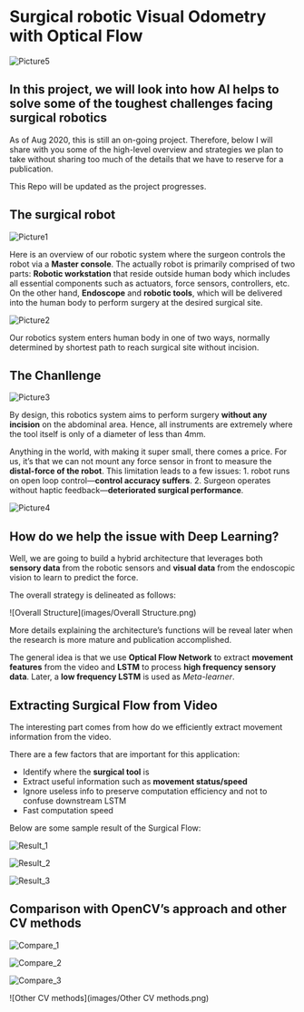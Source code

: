 # Surgical robotic Visual Odometry with Optical Flow

![Picture5](images/Picture5.jpg)

## In this project, we will look into how AI helps to solve some of the toughest challenges facing surgical robotics

As of Aug 2020, this is still an on-going project. Therefore, below I will share with you some of the high-level overview and strategies we plan to take without sharing too much of the details that we have to reserve for a publication.

This Repo will be updated as the project progresses.



## The surgical robot

![Picture1](images/Picture1.png)

Here is an overview of our robotic system where the surgeon controls the robot via a **Master console**. The actually robot is primarily comprised of two parts: **Robotic workstation** that reside outside human body which includes all essential components such as actuators, force sensors, controllers, etc. On the other hand, **Endoscope** and **robotic tools**, which will be delivered into the human body to perform surgery at the desired surgical site.

![Picture2](images/Picture2.png)

Our robotics system enters human body in one of two ways, normally determined by shortest path to reach surgical site without incision.

## The Chanllenge

![Picture3](images/Picture3.png)

By design, this robotics system aims to perform surgery **without any incision** on the abdominal area. Hence, all instruments are extremely where the tool itself is only of a diameter of less than 4mm.

Anything in the world, with making it super small, there comes a price. For us, it’s that we can not mount any force sensor in front to measure the **distal-force of the robot**. This limitation leads to a few issues: 1. robot runs on open loop control—**control accuracy suffers**. 2. Surgeon operates without haptic feedback—**deteriorated surgical performance**.

![Picture4](images/Picture4.png)

## How do we help the issue with Deep Learning?

Well, we are going to build a hybrid architecture that leverages both **sensory data** from the robotic sensors and **visual data** from the endoscopic vision to learn to predict the force.

The overall strategy is delineated as follows:

![Overall Structure](images/Overall Structure.png)

More details explaining the architecture’s functions will be reveal later when the research is more mature and publication accomplished.

The general idea is that we use **Optical Flow Network** to extract **movement features** from the video and **LSTM** to process **high frequency sensory data**. Later, a **low frequency LSTM** is used as *Meta-learner*.

## Extracting Surgical Flow from Video

The interesting part comes from how do we efficiently extract movement information from the video.

There are a few factors that are important for this application:

* Identify where the **surgical tool** is
* Extract useful information such as **movement status/speed**
* Ignore useless info to preserve computation efficiency and not to confuse downstream LSTM
* Fast computation speed

Below are some sample result of the Surgical Flow:

![Result_1](images/Result_1.png)

![Result_2](images/Result_2.png)

![Result_3](images/Result_3.png)

## Comparison with OpenCV’s approach and other CV methods

![Compare_1](images/Compare_1.png)

![Compare_2](images/Compare_2.png)

![Compare_3](images/Compare_3.png)

![Other CV methods](images/Other CV methods.png)